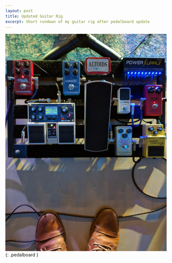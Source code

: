 ```yaml
---
layout: post
title: Updated Guitar Rig
excerpt: Short rundown of my guitar rig after pedalboard update
---
```


![Pedalboard Close Up](/assets/pedalboard-v1.jpg){: .pedalboard }
